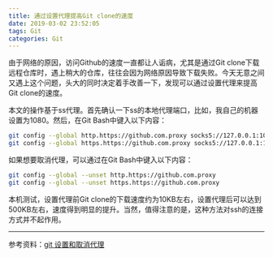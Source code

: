 ```yaml
---
title: 通过设置代理提高Git clone的速度
date: 2019-03-02 23:52:05
tags: Git
categories: Git
---
```


由于网络的原因，访问Github的速度一直都让人诟病，尤其是通过Git clone下载远程仓库时，遇上稍大的仓库，往往会因为网络原因导致下载失败。今天无意之间又遇上这个问题，头大的同时决定着手改善一下，发现可以通过设置代理来提高Git clone的速度。

<!--more-->

本文的操作基于ss代理。首先确认一下ss的本地代理端口，比如，我自己的机器设置为1080。然后，在Git Bash中键入以下内容：

```bash
git config --global http.https://github.com.proxy socks5://127.0.0.1:1080
git config --global https.https://github.com.proxy socks5://127.0.0.1:1080
```

如果想要取消代理，可以通过在Git Bash中键入以下内容：

```bash
git config --global --unset http.https://github.com.proxy
git config --global --unset https.https://github.com.proxy
```

本机测试，设置代理前Git clone的下载速度约为10KB左右，设置代理后可以达到500KB左右，速度得到明显的提升。当然，值得注意的是，这种方法对ssh的连接方式并不起作用。

---

参考资料：[git 设置和取消代理](https://gist.github.com/laispace/666dd7b27e9116faece6)
